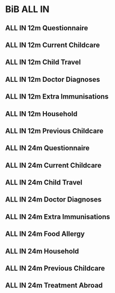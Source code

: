 # BiB ALL IN

## ALL IN 12m Questionnaire

## ALL IN 12m Current Childcare

## ALL IN 12m Child Travel

## ALL IN 12m Doctor Diagnoses

## ALL IN 12m Extra Immunisations

## ALL IN 12m Household

## ALL IN 12m Previous Childcare

## ALL IN 24m Questionnaire

## ALL IN 24m Current Childcare

## ALL IN 24m Child Travel

## ALL IN 24m Doctor Diagnoses

## ALL IN 24m Extra Immunisations

## ALL IN 24m Food Allergy

## ALL IN 24m Household

## ALL IN 24m Previous Childcare

## ALL IN 24m Treatment Abroad

